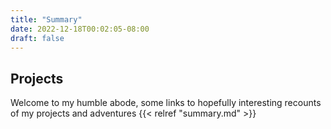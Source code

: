 ```yaml
---
title: "Summary"
date: 2022-12-18T00:02:05-08:00
draft: false
---
```


## Projects 
Welcome to my humble abode, some links to hopefully interesting recounts of my projects and adventures
{{< relref "summary.md" >}}
